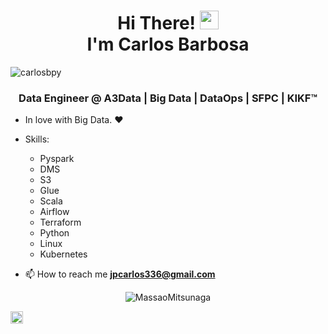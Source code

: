 <h1 align="center">Hi There! <img src="https://raw.githubusercontent.com/kaueMarques/kaueMarques/master/hi.gif" width="30px"> <br>I'm Carlos Barbosa</h1>
<p align="left"> <img src="https://komarev.com/ghpvc/?username=carlosbpy" alt="carlosbpy" /> </p>
<h3 align="center">Data Engineer @ A3Data | Big Data | DataOps | SFPC | KIKF™</h3>

- In love with Big Data. :heart: 
- Skills:
  - Pyspark
  - DMS
  - S3
  - Glue
  - Scala
  - Airflow
  - Terraform
  - Python
  - Linux
  - Kubernetes

- 📫 How to reach me **jpcarlos336@gmail.com**

<p align="center">
<img  src="https://github-readme-stats.vercel.app/api?username=carlosbpy&theme=tokyonight&show_icons=true" alt="MassaoMitsunaga"/> 
</p>

<p align="left">
<a href="https://www.linkedin.com/in/carlos-barbosa-046a9716b/" target="blank"><img align="center" src="https://cdn.jsdelivr.net/npm/simple-icons@3.0.1/icons/linkedin.svg" alt="carlosbpy" height="20" width="20" /></a>
</p>

<!--

Here are some ideas to get you started:

- 🔭 I’m currently working on ...
- 🌱 I’m currently learning ...
- 👯 I’m looking to collaborate on ...
- 🤔 I’m looking for help with ...
- 💬 Ask me about ...
- 📫 How to reach me: ...
- 😄 Pronouns: ...
- ⚡ Fun fact: ...
-->
